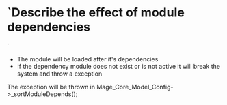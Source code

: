 # `Describe the effect of module dependencies
`
- The module will be loaded after it's dependencies
- If the dependency module does not exist or is not active it will break the system and throw a exception

The exception will be thrown in Mage_Core_Model_Config->_sortModuleDepends();
